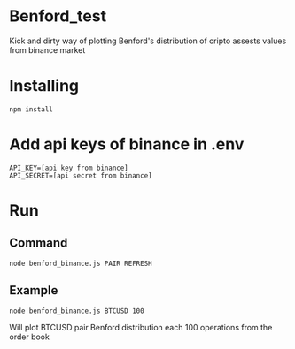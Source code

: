 # Benford_test
Kick and dirty way of plotting Benford's distribution of cripto assests values from binance market

# Installing
```
npm install
```

# Add api keys of binance in .env
```
API_KEY=[api key from binance]
API_SECRET=[api secret from binance]
```

# Run
## Command

```
node benford_binance.js PAIR REFRESH
```

## Example
```
node benford_binance.js BTCUSD 100
```

Will plot BTCUSD pair Benford distribution each 100 operations from the order book
